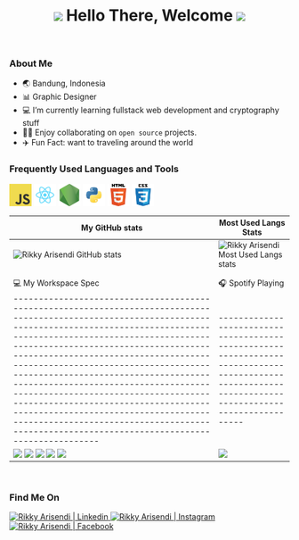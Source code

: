 <div align="center">
 <h1><img src="https://emojis.slackmojis.com/emojis/images/1613285697/12806/meow_attention.png?1613285697" width="35px"> Hello There, Welcome <img src="https://emojis.slackmojis.com/emojis/images/1613285754/12807/meow_attentionreverse.png?1613285754" width="35px"></h1>
</div>

<br>

### About Me 

- 🌏 Bandung, Indonesia
- 📊 Graphic Designer
- 💻 I’m currently learning fullstack web development and cryptography stuff
- 👨‍💻 Enjoy collaborating on `open source` projects.
- ✈️ Fun Fact: want to traveling around the world

### Frequently Used Languages and Tools 

<code><img height="40" src="https://raw.githubusercontent.com/github/explore/80688e429a7d4ef2fca1e82350fe8e3517d3494d/topics/javascript/javascript.png"></code>
<code><img height="40" src="https://raw.githubusercontent.com/github/explore/80688e429a7d4ef2fca1e82350fe8e3517d3494d/topics/react/react.png"></code>
<code><img height="40" src="https://raw.githubusercontent.com/github/explore/80688e429a7d4ef2fca1e82350fe8e3517d3494d/topics/nodejs/nodejs.png"></code> 
<code><img height="40" src="https://raw.githubusercontent.com/github/explore/5c058a388828bb5fde0bcafd4bc867b5bb3f26f3/topics/python/python.png"></code>
<code><img height="40" src="https://raw.githubusercontent.com/github/explore/5c058a388828bb5fde0bcafd4bc867b5bb3f26f3/topics/html/html.png"></code>
<code><img height="40" src="https://raw.githubusercontent.com/github/explore/5c058a388828bb5fde0bcafd4bc867b5bb3f26f3/topics/css/css.png"></code>
<br />


| My GitHub stats                                                                                                                               | Most Used Langs Stats                                                                                                                                           |
| ----------------------------------------------------------------------------------------------------------------------------------------------|-----------------------------------------------------------------------------------------------------------------------------------------------------------------|
| ![Rikky Arisendi GitHub stats](https://github-readme-stats.vercel.app/api?username=rikkyarisendi&hide_title=true&show_icons=true&theme=buefy) | ![Rikky Arisendi Most Used Langs stats](https://github-readme-stats.vercel.app/api/top-langs/?username=rikkyarisendi&hide_title=true&layout=compact&theme=buefy)|
|                                                                                                                                                                                                                                                                                                                                                                                                                                                                                                                                                                  						                                                    |                                                                                                                                                      |
|                                                                                                                                                                                                                                                                                                                                                                                                                                                                                                                                                                  						                                                    |                                                                                                                                                      |
| 💻 My Workspace Spec                                                                                                                                                                                                                                                                                                                                                                                                                                                                                                                                                                                                       | 🎧 Spotify Playing                                                                                                                                   |
| -------------------------------------------------------------------------------------------------------------------------------------------------------------------------------------------------------------------------------------------------------------------------------------------------------------------------------------------------------------------------------------------------------------------------------------------------------------------------------------------------------------------------------------------------------------------------------------------------------------------------- | ---------------------------------------------------------------------------------------------------------------------------------------------------- |
| <img src="https://img.shields.io/badge/nvidia-gtx1050-%2376B900.svg?&style=for-the-badge&logo=nvidia&logoColor=white"/> <img src="https://img.shields.io/badge/intel-core%20i5%208th-%230071C5.svg?&style=for-the-badge&logo=intel&logoColor=white"/> <img src="https://img.shields.io/badge/windows-asus%20TUF%20fx504-%230078D6.svg?&style=for-the-badge&logo=windows&logoColor=white"/> <img src="https://img.shields.io/badge/ubuntu-%23E95420.svg?&style=for-the-badge&logo=ubuntu&logoColor=white"/> <img src="https://img.shields.io/badge/debian-%23A81D33.svg?&style=for-the-badge&logo=debian&logoColor=white"/> | [<img src="https://spotify-github-profile-6d72orq3n.vercel.app/api/spotify" width="900" />](https://open.spotify.com/user/31t2dvnf23ypphm4mu2al7rhjwi4) |
<br />

### Find Me On

<div align="left">
<a href="https://www.linkedin.com/in/rikkyarisendi/" target="_blank"><img  alt="Rikky Arisendi | Linkedin " width="38px" src="http://www.prepare1.com/wp-content/uploads/2014/04/linkedin-logo-high-res-1254-1024x1024.jpg"</a>
<a href="https://instagram.com/rikkyarisendi/" target="_blank"><img alt="Rikky Arisendi | Instagram" width="40px" src="https://www.pngitem.com/pimgs/m/461-4618525_ig-small-instagram-logo-2019-hd-png-download.png" /></a>
<a href="https://facebook.com/rikkyarisendi/" target="_blank"><img alt="Rikky Arisendi | Facebook" width="38px" src="https://icon-library.com/images/facebook-image-icon/facebook-image-icon-15.jpg" /></a></div>
